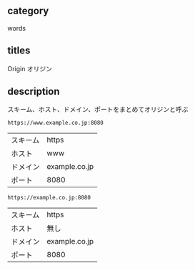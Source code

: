 ## category

words

## titles

Origin
オリジン

## description

スキーム、ホスト、ドメイン、ポートをまとめてオリジンと呼ぶ

`https://www.example.co.jp:8080`

|          |               |
| -------- | ------------- |
| スキーム | https         |
| ホスト   | www           |
| ドメイン | example.co.jp |
| ポート   | 8080          |

`https://example.co.jp:8080`

|          |               |
| -------- | ------------- |
| スキーム | https         |
| ホスト   | 無し          |
| ドメイン | example.co.jp |
| ポート   | 8080          |

